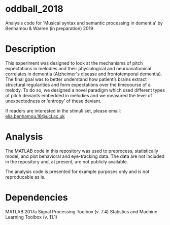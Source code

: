 # oddball_2018
Analysis code for 'Musical syntax and semantic processing in dementia' by Benhamou &amp; Warren (in preparation) 2019

# Description 
This experiment was designed to look at the mechanisms of pitch expectations in melodies and their physiological and neuroanatomical correlates in dementia (Alzheimer's disease and frontotemporal dementia). 
The final goal was to better understand how patient’s brains extract structural regularities and form expectations over the timecourse of a melody. To do so, we designed a novel paradigm which used different types of pitch deviants embedded in melodies and we measured the level of unexpectedness or ‘entropy’ of these deviant. 

If readers are interested in the stimuli set, please email: elia.benhamou.16@ucl.ac.uk

# Analysis 
The MATLAB code in this repository was used to preprocess, statistically model, and plot behavioral and eye-tracking data. The data are not included in the repository and, at present, are not publicly available.

The analysis code is presented for example purposes only and is not reproducable as is.

# Dependencies

MATLAB 2017a
Signal Processing Toolbox (v. 7.4)
Statistics and Machine Learning Toolbox (v. 11.1)
